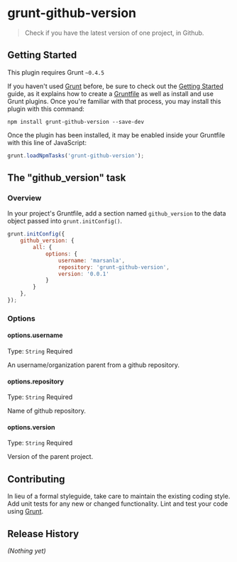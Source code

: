 # grunt-github-version

> Check if you have the latest version of one project, in Github.

## Getting Started
This plugin requires Grunt `~0.4.5`

If you haven't used [Grunt](http://gruntjs.com/) before, be sure to check out the [Getting Started](http://gruntjs.com/getting-started) guide, as it explains how to create a [Gruntfile](http://gruntjs.com/sample-gruntfile) as well as install and use Grunt plugins. Once you're familiar with that process, you may install this plugin with this command:

```shell
npm install grunt-github-version --save-dev
```

Once the plugin has been installed, it may be enabled inside your Gruntfile with this line of JavaScript:

```js
grunt.loadNpmTasks('grunt-github-version');
```

## The "github_version" task

### Overview
In your project's Gruntfile, add a section named `github_version` to the data object passed into `grunt.initConfig()`.

```js
grunt.initConfig({
    github_version: {
        all: {
            options: {
                username: 'marsanla',
                repository: 'grunt-github-version',
                version: '0.0.1'
            }
        }
    },
});
```

### Options

#### options.username
Type: `String`
Required

An username/organization parent from a github repository.

#### options.repository
Type: `String`
Required

Name of github repository.

#### options.version
Type: `String`
Required

Version of the parent project.

## Contributing
In lieu of a formal styleguide, take care to maintain the existing coding style. Add unit tests for any new or changed functionality. Lint and test your code using [Grunt](http://gruntjs.com/).

## Release History
_(Nothing yet)_
